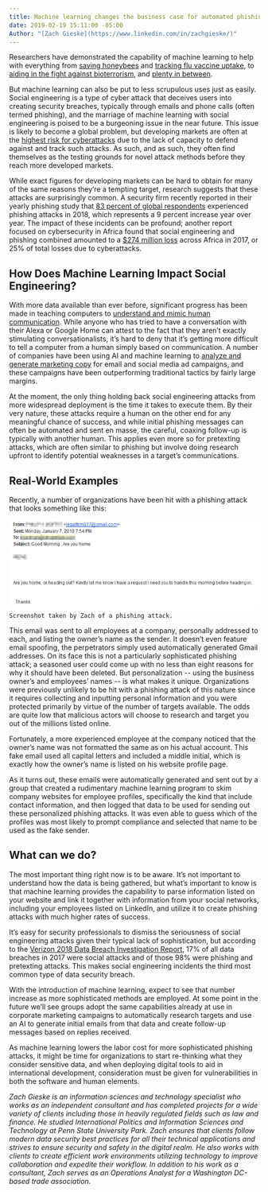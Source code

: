 ```yaml
---
title: Machine learning changes the business case for automated phishing attacks
date: 2019-02-19 15:11:00 -05:00
Author: "[Zach Gieske](https://www.linkedin.com/in/zachgieske/)"
---
```


Researchers have demonstrated the capability of machine learning to help with everything from [saving honeybees](https://techcrunch.com/2019/02/01/lets-save-the-bees-with-machine-learning/) and [tracking flu vaccine uptake](https://bmjopen.bmj.com/content/9/1/e024018.abstract), to [aiding in the fight against bioterrorism](https://www.scientificamerican.com/article/how-machine-learning-could-keep-dangerous-dna-out-of-terrorists-hands/), and [plenty in between](http://www.bbc.com/future/story/20181219-what-to-do-with-your-leftover-christmas-food).

But machine learning can also be put to less scrupulous uses just as easily. Social engineering is a type of cyber attack that deceives users into creating security breaches, typically through emails and phone calls (often termed phishing), and the marriage of machine learning with social engineering is poised to be a burgeoning issue in the near future. This issue is likely to become a global problem, but developing markets are often at the [highest risk for cyberattacks](https://www.nytimes.com/2017/07/02/technology/hackers-find-ideal-testing-ground-for-attacks-developing-countries.html) due to the lack of capacity to defend against and track such attacks. As such, and as such, they often find themselves as the testing grounds for novel attack methods before they reach more developed markets.

<!--more-->

While exact figures for developing markets can be hard to obtain for many of the same reasons they’re a tempting target, research suggests that these attacks are surprisingly common. A security firm recently reported in their yearly phishing study that [83 percent of global respondents](https://www.proofpoint.com/us/newsroom/press-releases/global-state-phish-report-finds-social-engineering-cyberattacks-and) experienced phishing attacks in 2018, which represents a 9 percent increase year over year. The impact of these incidents can be profound; another report focused on cybersecurity in Africa found that social engineering and phishing combined amounted to a [$274 million loss](https://digital4africa.com/wp-content/uploads/2018/04/Africa-Cyber-Security-Report-2017.pdf) across Africa in 2017, or 25% of total losses due to cyberattacks.

## How Does Machine Learning Impact Social Engineering?

With more data available than ever before, significant progress has been made in teaching computers to [understand and mimic human communication](http://news.mit.edu/2018/machines-learn-language-human-interaction-1031). While anyone who has tried to have a conversation with their Alexa or Google Home can attest to the fact that they aren’t exactly stimulating conversationalists, it’s hard to deny that it’s getting more difficult to tell a computer from a human simply based on communication. A number of companies have been using AI and machine learning to [analyze and generate marketing copy](https://www.persado.com/resources/dell-case-study) for email and social media ad campaigns, and these campaigns have been outperforming traditional tactics by fairly large margins.

At the moment, the only thing holding back social engineering attacks from more widespread deployment is the time it takes to execute them. By their very nature, these attacks require a human on the other end for any meaningful chance of success, and while initial phishing messages can often be automated and sent en masse, the careful, coaxing follow-up is typically with another human. This applies even more so for pretexting attacks, which are often similar to phishing but involve doing research upfront to identify potential weaknesses in a target’s communications.

## Real-World Examples

Recently, a number of organizations have been hit with a phishing attack that looks something like this:

![Phish.png](/uploads/Phish.png)`Screenshot taken by Zach of a phishing attack.`

This email was sent to all employees at a company, personally addressed to each, and listing the owner’s name as the sender. It doesn’t even feature email spoofing, the perpetrators simply used automatically generated Gmail addresses. On its face this is not a particularly sophisticated phishing attack; a seasoned user could come up with no less than eight reasons for why it should have been deleted. But personalization -- using the business owner’s and employees’ names -- is what makes it unique. Organizations were previously unlikely to be hit with a phishing attack of this nature since it requires collecting and inputting personal information and you were protected primarily by virtue of the number of targets available. The odds are quite low that malicious actors will choose to research and target you out of the millions listed online.

Fortunately, a more experienced employee at the company noticed that the owner’s name was not formatted the same as on his actual account. This fake email used all capital letters and included a middle initial, which is exactly how the owner’s name is listed on his website profile page.

As it turns out, these emails were automatically generated and sent out by a group that created a rudimentary machine learning program to skim company websites for employee profiles, specifically the kind that include contact information, and then logged that data to be used for sending out these personalized phishing attacks. It was even able to guess which of the profiles was most likely to prompt compliance and selected that name to be used as the fake sender.

## What can we do?

The most important thing right now is to be aware. It’s not important to understand how the data is being gathered, but what’s important to know is that machine learning provides the capability to parse information listed on your website and link it together with information from your social networks, including your employees listed on LinkedIn, and utilize it to create phishing attacks with much higher rates of success.

It’s easy for security professionals to dismiss the seriousness of social engineering attacks given their typical lack of sophistication, but according to the [Verizon 2018 Data Breach Investigation Report](https://enterprise.verizon.com/resources/reports/DBIR_2018_Report.pdf), 17% of all data breaches in 2017 were social attacks and of those 98% were phishing and pretexting attacks. This makes social engineering incidents the third most common type of data security breach.

With the introduction of machine learning, expect to see that number increase as more sophisticated methods are employed. At some point in the future we’ll see groups adopt the same capabilities already at use in corporate marketing campaigns to automatically research targets and use an AI to generate initial emails from that data and create follow-up messages based on replies received.

As machine learning lowers the labor cost for more sophisticated phishing attacks, it might be time for organizations to start re-thinking what they consider sensitive data, and when deploying digital tools to aid in international development, consideration must be given for vulnerabilities in both the software and human elements.

*Zach Gieske is an information sciences and technology specialist who works as an independent consultant and has completed projects for a wide variety of clients including those in heavily regulated fields such as law and finance. He studied International Politics and Information Sciences and Technology at Penn State University Park. Zach ensures that clients follow modern data security best practices for all their technical applications and strives to ensure security and safety in the digital realm. He also works with clients to create efficient work environments utilizing technology to improve collaboration and expedite their workflow. In addition to his work as a consultant, Zach serves as an Operations Analyst for a Washington DC-based trade association.*